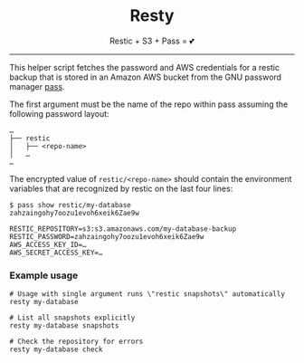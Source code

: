 <h1 align="center">Resty</h1>
<p align="center">Restic + S3 + Pass = 💕</p>

---

This helper script fetches the password and AWS credentials for a restic backup
that is stored in an Amazon AWS bucket from the GNU password manager [pass][1].

The first argument must be the name of the repo within pass assuming the
following password layout:

```
…
├── restic
│   ├── <repo-name>
│   …
…
```

The encrypted value of `restic/<repo-name>` should contain the environment variables
that are recognized by restic on the last four lines:

```
$ pass show restic/my-database
zahzaingohy7oozu1evoh6xeik6Zae9w

RESTIC_REPOSITORY=s3:s3.amazonaws.com/my-database-backup
RESTIC_PASSWORD=zahzaingohy7oozu1evoh6xeik6Zae9w
AWS_ACCESS_KEY_ID=…
AWS_SECRET_ACCESS_KEY=…
```

### Example usage

```
# Usage with single argument runs \"restic snapshots\" automatically
resty my-database

# List all snapshots explicitly
resty my-database snapshots

# Check the repository for errors
resty my-database check
```

[1]: https://www.passwordstore.org/
